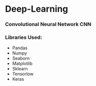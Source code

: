 # Deep-Learning

### Convolutional Neural Network CNN

### Libraries Used:

* Pandas
* Numpy
* Seaborn
* Matplotlib
* Sklearn
* Tensorlow
* Keras
